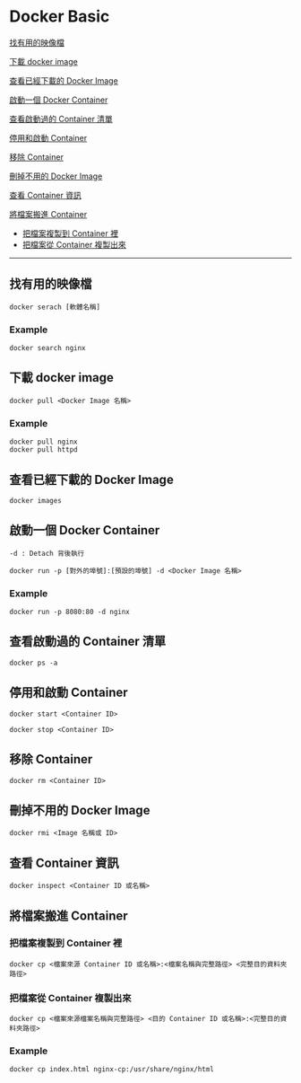 # Docker Basic

[找有用的映像檔](#找有用的映像檔)

[下載 docker image](#下載-docker-image)

[查看已經下載的 Docker Image](#查看已經下載的-docker-image)

[啟動一個 Docker Container](#啟動一個-docker-container)

[查看啟動過的 Container 清單](#查看啟動過的-container-清單)

[停用和啟動 Container](#停用和啟動-container)

[移除 Container](#移除-container)

[刪掉不用的 Docker Image](#刪掉不用的-docker-image)

[查看 Container 資訊](#查看-container-資訊)

[將檔案搬進 Container](#將檔案搬進-container)

- [把檔案複製到 Container 裡](#將檔案搬進-container)
- [把檔案從 Container 複製出來](#把檔案從-container-複製出來)

---

## 找有用的映像檔

    docker serach [軟體名稱]

### Example

    docker search nginx

## 下載 docker image

    docker pull <Docker Image 名稱>

### Example

    docker pull nginx
    docker pull httpd

## 查看已經下載的 Docker Image

    docker images

## 啟動一個 Docker Container

    -d : Detach 背後執行

    docker run -p [對外的埠號]:[預設的埠號] -d <Docker Image 名稱>

### Example

    docker run -p 8080:80 -d nginx

## 查看啟動過的 Container 清單

    docker ps -a

## 停用和啟動 Container

    docker start <Container ID>

    docker stop <Container ID>

## 移除 Container

    docker rm <Container ID>

## 刪掉不用的 Docker Image

    docker rmi <Image 名稱或 ID>

## 查看 Container 資訊

    docker inspect <Container ID 或名稱>

## 將檔案搬進 Container

### 把檔案複製到 Container 裡

    docker cp <檔案來源 Container ID 或名稱>:<檔案名稱與完整路徑> <完整目的資料夾路徑>

### 把檔案從 Container 複製出來

    docker cp <檔案來源檔案名稱與完整路徑> <目的 Container ID 或名稱>:<完整目的資料夾路徑>

### Example

    docker cp index.html nginx-cp:/usr/share/nginx/html